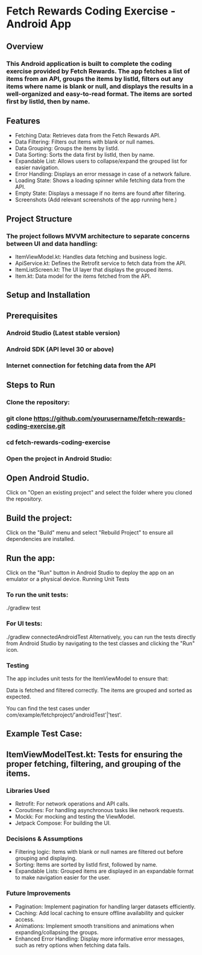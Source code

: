 # Fetch Rewards Coding Exercise - Android App
## Overview
### This Android application is built to complete the coding exercise provided by Fetch Rewards. The app fetches a list of items from an API, groups the items by listId, filters out any items where name is blank or null, and displays the results in a well-organized and easy-to-read format. The items are sorted first by listId, then by name.

## Features
- Fetching Data: Retrieves data from the Fetch Rewards API.
- Data Filtering: Filters out items with blank or null names.
- Data Grouping: Groups the items by listId.
- Data Sorting: Sorts the data first by listId, then by name.
- Expandable List: Allows users to collapse/expand the grouped list for easier navigation.
- Error Handling: Displays an error message in case of a network failure.
- Loading State: Shows a loading spinner while fetching data from the API.
- Empty State: Displays a message if no items are found after filtering.
- Screenshots
(Add relevant screenshots of the app running here.)

## Project Structure
### The project follows MVVM architecture to separate concerns between UI and data handling:
- ItemViewModel.kt: Handles data fetching and business logic.
- ApiService.kt: Defines the Retrofit service to fetch data from the API.
- ItemListScreen.kt: The UI layer that displays the grouped items.
- Item.kt: Data model for the items fetched from the API.

## Setup and Installation
## Prerequisites
### Android Studio (Latest stable version)
### Android SDK (API level 30 or above)
### Internet connection for fetching data from the API
## Steps to Run
### Clone the repository:

### git clone https://github.com/yourusername/fetch-rewards-coding-exercise.git
### cd fetch-rewards-coding-exercise
### Open the project in Android Studio:

## Open Android Studio.
Click on "Open an existing project" and select the folder where you cloned the repository.

## Build the project:

Click on the "Build" menu and select "Rebuild Project" to ensure all dependencies are installed.

## Run the app:

Click on the "Run" button in Android Studio to deploy the app on an emulator or a physical device.
Running Unit Tests

### To run the unit tests:
./gradlew test

### For UI tests:
./gradlew connectedAndroidTest
Alternatively, you can run the tests directly from Android Studio by navigating to the test classes and clicking the "Run" icon.

### Testing
The app includes unit tests for the ItemViewModel to ensure that:

Data is fetched and filtered correctly.
The items are grouped and sorted as expected.

You can find the test cases under com/example/fetchproject/'androidTest'|'test'.

## Example Test Case:
## ItemViewModelTest.kt: Tests for ensuring the proper fetching, filtering, and grouping of the items.
### Libraries Used
- Retrofit: For network operations and API calls.
- Coroutines: For handling asynchronous tasks like network requests.
- Mockk: For mocking and testing the ViewModel.
- Jetpack Compose: For building the UI.
### Decisions & Assumptions
- Filtering logic: Items with blank or null names are filtered out before grouping and displaying.
- Sorting: Items are sorted by listId first, followed by name.
- Expandable Lists: Grouped items are displayed in an expandable format to make navigation easier for the user.
### Future Improvements
- Pagination: Implement pagination for handling larger datasets efficiently.
- Caching: Add local caching to ensure offline availability and quicker access.
- Animations: Implement smooth transitions and animations when expanding/collapsing the groups.
- Enhanced Error Handling: Display more informative error messages, such as retry options when fetching data fails.
